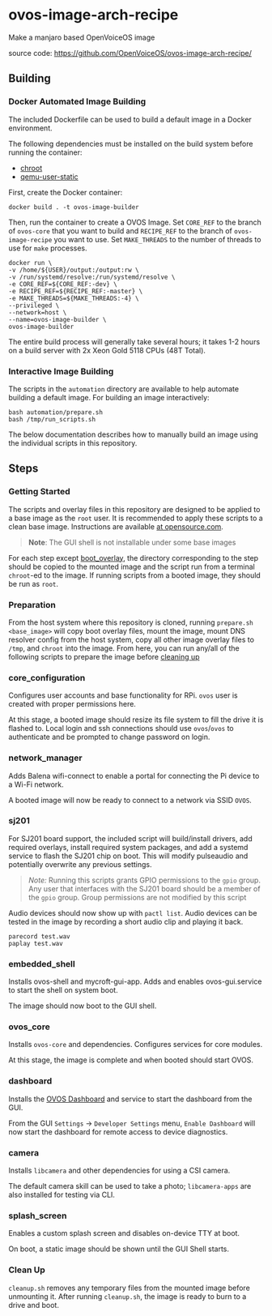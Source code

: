 # ovos-image-arch-recipe

Make a manjaro based OpenVoiceOS image

source code: https://github.com/OpenVoiceOS/ovos-image-arch-recipe/

## Building

### Docker Automated Image Building
The included Dockerfile can be used to build a default image in a Docker environment.

The following dependencies must be installed on the build system before running the
container:

* [chroot](https://wiki.debian.org/chroot)
* [qemu-user-static](https://wiki.debian.org/QemuUserEmulation)

First, create the Docker container:
```shell
docker build . -t ovos-image-builder
```

Then, run the container to create a OVOS Image. Set `CORE_REF` to the branch of
`ovos-core` that you want to build and `RECIPE_REF` to the branch of `ovos-image-recipe`
you want to use. Set `MAKE_THREADS` to the number of threads to use for `make` processes.
```shell
docker run \
-v /home/${USER}/output:/output:rw \
-v /run/systemd/resolve:/run/systemd/resolve \
-e CORE_REF=${CORE_REF:-dev} \
-e RECIPE_REF=${RECIPE_REF:-master} \
-e MAKE_THREADS=${MAKE_THREADS:-4} \
--privileged \
--network=host \
--name=ovos-image-builder \
ovos-image-builder
```

The entire build process will generally take several hours; it takes 1-2 hours
on a build server with 2x Xeon Gold 5118 CPUs (48T Total).

### Interactive Image Building

The scripts in the `automation` directory are available to help automate building a default image.
For building an image interactively:

```shell
bash automation/prepare.sh
bash /tmp/run_scripts.sh
```

The below documentation describes how to manually build an image using the individual scripts in this repository.

## Steps

### Getting Started

The scripts and overlay files in this repository are designed to be applied to a base image
as the `root` user. It is recommended to apply these scripts to a clean base image. 
Instructions are available [at opensource.com](https://opensource.com/article/20/5/disk-image-raspberry-pi).

> **Note**: The GUI shell is not installable under some base images

For each step except [boot_overlay](#boot_overlay), the directory corresponding
to the step should be copied to the mounted image and the script run from a terminal
`chroot`-ed to the image. If running scripts from a booted image, they should be
run as `root`.

### Preparation
From the host system where this repository is cloned, running `prepare.sh <base_image>`
will copy boot overlay files, mount the image, mount DNS resolver config from the host system,
copy all other image overlay files to `/tmp`, and `chroot` into the image. From here, you can
run any/all of the following scripts to prepare the image before [cleaning up](#Clean-Up)

### core_configuration
Configures user accounts and base functionality for RPi. `ovos` user is created with proper permissions here.

At this stage, a booted image should resize its file system to fill the drive it is flashed to. Local login and 
ssh connections should use `ovos`/`ovos` to authenticate and be prompted to change password on login.

### network_manager
Adds Balena wifi-connect to enable a portal for connecting the Pi device to a Wi-Fi network.

A booted image will now be ready to connect to a network via SSID `OVOS`.

### sj201
For SJ201 board support, the included script will build/install drivers, add required overlays, install required system 
packages, and add a systemd service to flash the SJ201 chip on boot. This will modify pulseaudio and potentially overwrite 
any previous settings.

>*Note:* Running this scripts grants GPIO permissions to the `gpio` group. Any user that interfaces with the SJ201 board
> should be a member of the `gpio` group. Group permissions are not modified by this script

Audio devices should now show up with `pactl list`.
Audio devices can be tested in the image by recording a short audio clip and playing it back.

```shell
parecord test.wav
paplay test.wav
```

### embedded_shell
Installs ovos-shell and mycroft-gui-app. Adds and enables ovos-gui.service to start the shell
on system boot.

The image should now boot to the GUI shell.

### ovos_core
Installs `ovos-core` and dependencies. Configures services for core modules.

At this stage, the image is complete and when booted should start OVOS.

### dashboard
Installs the [OVOS Dashboard](https://github.com/openvoiceos/ovos-dashboard) and service
to start the dashboard from the GUI.

From the GUI `Settings` -> `Developer Settings` menu, `Enable Dashboard` will now start
the dashboard for remote access to device diagnostics.

### camera
Installs `libcamera` and other dependencies for using a CSI camera.

The default camera skill can be used to take a photo; `libcamera-apps` are also
installed for testing via CLI.

### splash_screen
Enables a custom splash screen and disables on-device TTY at boot.

On boot, a static image should be shown until the GUI Shell starts.

### Clean Up
`cleanup.sh` removes any temporary files from the mounted image before unmounting it.
After running `cleanup.sh`, the image is ready to burn to a drive and boot.

